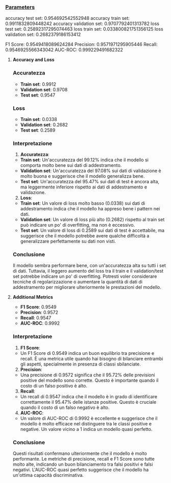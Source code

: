 
### [Parameters](./parameters.txt)

accuracy test set: 0.954692542552948
accuracy train set: 0.9911832809448242
accuracy validation set: 0.9707792401313782
loss test set: 0.25892317295074463
loss train set: 0.033800821751356125
loss validation set: 0.2682379186153412

F1 Score: 0.9549418089624284
Precision: 0.9571971295905446
Recall: 0.9546925566343042
AUC-ROC: 0.999229491682322

1. **Accuracy and Loss**

    ### Accuratezza
    - **Train set**: 0.9912
    - **Validation set**: 0.9708
    - **Test set**: 0.9547

    ### Loss
    - **Train set**: 0.0338
    - **Validation set**: 0.2682
    - **Test set**: 0.2589

    ### Interpretazione
    1. **Accuratezza**:
    - **Train set**: Un'accuratezza del 99.12% indica che il modello si comporta molto bene sui dati di addestramento.
    - **Validation set**: Un'accuratezza del 97.08% sui dati di validazione è molto buona e suggerisce che il modello generalizza bene.
    - **Test set**: Un'accuratezza del 95.47% sui dati di test è ancora alta, ma leggermente inferiore rispetto ai dati di addestramento e validazione.

    2. **Loss**:
    - **Train set**: Un valore di loss molto basso (0.0338) sui dati di addestramento indica che il modello ha appreso bene i pattern nei dati.
    - **Validation set**: Un valore di loss più alto (0.2682) rispetto al train set può indicare un po' di overfitting, ma non è eccessivo.
    - **Test set**: Un valore di loss di 0.2589 sui dati di test è accettabile, ma suggerisce che il modello potrebbe avere qualche difficoltà a generalizzare perfettamente su dati non visti.

    ### Conclusione
    Il modello sembra performare bene, con un'accuratezza alta su tutti i set di dati. Tuttavia, il leggero aumento del loss tra il train e il validation/test set potrebbe indicare un po' di overfitting. Potresti voler considerare tecniche di regolarizzazione o aumentare la quantità di dati di addestramento per migliorare ulteriormente le prestazioni del modello.

2. **Additional Metrics**

    - **F1 Score**: 0.9549
    - **Precision**: 0.9572
    - **Recall**: 0.9547
    - **AUC-ROC**: 0.9992

    ### Interpretazione
    1. **F1 Score**:
    - Un F1 Score di 0.9549 indica un buon equilibrio tra precisione e recall. È una metrica utile quando hai bisogno di bilanciare entrambi gli aspetti, specialmente in presenza di classi sbilanciate.

    2. **Precision**:
    - Una precisione di 0.9572 significa che il 95.72% delle previsioni positive del modello sono corrette. Questo è importante quando il costo di un falso positivo è alto.

    3. **Recall**:
    - Un recall di 0.9547 indica che il modello è in grado di identificare correttamente il 95.47% delle istanze positive. Questo è cruciale quando il costo di un falso negativo è alto.

    4. **AUC-ROC**:
    - Un valore di AUC-ROC di 0.9992 è eccellente e suggerisce che il modello è molto efficace nel distinguere tra le classi positive e negative. Un valore vicino a 1 indica un modello quasi perfetto.

    ### Conclusione
    Questi risultati confermano ulteriormente che il modello è molto performante. Le metriche di precisione, recall e F1 Score sono tutte molto alte, indicando un buon bilanciamento tra falsi positivi e falsi negativi. L'AUC-ROC quasi perfetto suggerisce che il modello ha un'ottima capacità discriminativa.
    
